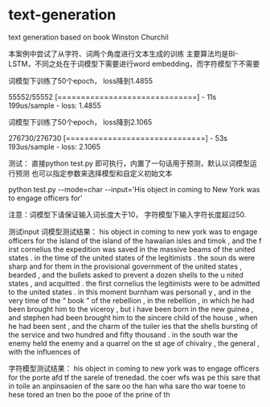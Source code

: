 # text-generation
text generation based on book Winston Churchil

本案例中尝试了从字符、词两个角度进行文本生成的训练
主要算法均是BI-LSTM，不同之处在于词模型下需要进行word embedding，而字符模型下不需要



词模型下训练了50个epoch， loss降到1.4855

55552/55552 [==============================] - 11s 199us/sample - loss: 1.4855

词模型下训练了50个epoch， loss降到2.1065

276730/276730 [==============================] - 53s 193us/sample - loss: 2.1065

测试：
直接python test.py 即可执行，内置了一句话用于预测，默认以词模型运行预测
也可以指定参数来选择模型和自定义初始文本

python test.py 
  --mode=char
  --input='His object in coming to New York was to engage officers for'

注意：词模型下请保证输入词长度大于10， 字符模型下输入字符长度超过50.


测试input
词模型测试结果：
his object in coming to new york was to engage officers for the island of the island of the hawaiian isles and timok , and the f
irst cornelius the expedition was saved in the massive beams of the united states . in the time of the united states of the legitimists . the soun
ds were sharp and for them in the provisional government of the united states , bearded , and the bullets asked to prevent a dozen shells to the u
nited states , and acquitted . the first cornelius the legitimists were to be admitted to the united states . in this moment burnham was personall
y , and in the very time of the “ book ” of the rebellion , in the rebellion , in which he had been brought him to the viceroy , but i have been
 born in the new guinea , and stephen had been brought him to the sincere child of the house , when he had been sent , and the charm of the tuiler
ies that the shells bursting of the service and two hundred and fifty thousand . in the south war the enemy held the enemy and a quarrel on the st
age of chivalry , the general , with the influences of


字符模型测试结果：
his object in coming to new york was to engage officers for the porte afd tf the sarele of trenedad.
the coer wfs was pe this sare that in toile an anpinsaoien of the sare oo the han wha sare tho war toene to hese tored an tnen bo the pooe of the
prine of th

